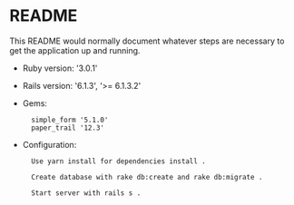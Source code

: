 # README

This README would normally document whatever steps are necessary to get the
application up and running.

* Ruby version: '3.0.1'

* Rails version: '6.1.3', '>= 6.1.3.2'

* Gems:

		simple_form '5.1.0'
		paper_trail '12.3'

* Configuration:

		Use yarn install for dependencies install .

		Create database with rake db:create and rake db:migrate .

		Start server with rails s .


